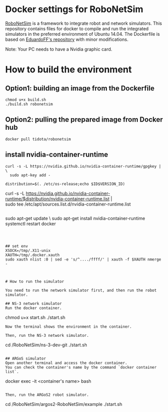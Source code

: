 # Docker settings for RoboNetSim

[RoboNetSim](http://www.giannidicaro.com/robonetsim.html) is a framework to integrate robot and network simulators.
This repository contains files for docker to compile and run the integrated simulators in the preferred environment of Ubuntu 14.04.
The Dockerfile is based on [EduardoFF's repository](https://github.com/EduardoFF/RoboNetSim) with minor modifications.

Note: Your PC needs to have a Nvidia graphic card.

# How to build the environment

## Option1: building an image from the Dockerfile
```
chmod u+x build.sh
./build.sh robonetsim
```

## Option2: pulling the prepared image from Docker hub
```
docker pull tidota/robonetsim
```
## install nvidia-container-runtime
```
curl -s -L https://nvidia.github.io/nvidia-container-runtime/gpgkey | \
  sudo apt-key add -
```
```
distribution=$(. /etc/os-release;echo $ID$VERSION_ID)
```
curl -s -L https://nvidia.github.io/nvidia-container-runtime/$distribution/nvidia-container-runtime.list | \
  sudo tee /etc/apt/sources.list.d/nvidia-container-runtime.list
```
```
sudo apt-get update \ 
sudo apt-get install nvidia-container-runtime \
systemctl restart docker
```



## set env
XSOCK=/tmp/.X11-unix
XAUTH=/tmp/.docker.xauth
sudo xauth nlist :0 | sed -e 's/^..../ffff/' | xauth -f $XAUTH nmerge -



# How to run the simulator

You need to run the network simulator first, and then run the robot simulator.

## NS-3 network simulator
Run the docker container.
```
chmod u+x start.sh
./start.sh
```
Now the terminal shows the environment in the container.

Then, run the NS-3 network simulator.
```
cd /RoboNetSim/ns-3-dev-git
./start.sh
```

## ARGoS simulator
Open another terminal and access the docker container.
You can check the container's name by the command `docker container list`.
```
docker exec -it <container's name> bash
```

Then, run the ARGoS2 robot simulator.
```
cd /RoboNetSim/argos2-RoboNetSim/example
./start.sh
```

